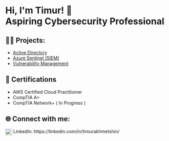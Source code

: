 <h1>Hi, I'm Timur! 👋 <br/>Aspiring Cybersecurity Professional</a> </h1>

<h2>👨‍💻 Projects:</h2>

  - [Active Directory]()
  - [Azure Sentinel (SIEM)]()
  - [Vulnerability Management]()


<h2>📝 Certifications</h2>

- AWS Certified Cloud Practitioner
- CompTIA A+
- CompTIA Network+ ( In Progress )

<h2> 🌐 Connect with me:</h2>

<img align="left" alt="Timur Akhmetshin | LinkedIn" width="22px" src="https://cdn.jsdelivr.net/npm/simple-icons@v3/icons/linkedin.svg" />
LinkedIn: https://linkedin.com/in/timurakhmetshin/  
